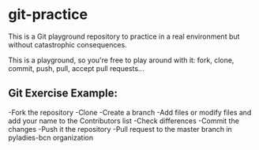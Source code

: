 git-practice
============

This is a Git playground repository to practice in a real environment but without catastrophic consequences.

This is a playground, so you're free to play around with it: fork, clone, commit, push, pull, accept pull requests...


Git Exercise Example:
----

-Fork the repository
-Clone
-Create a branch
-Add files or modify files and add your name to the Contributors list
-Check differences
-Commit the changes
-Push it the repository
-Pull request to the master branch in pyladies-bcn organization
